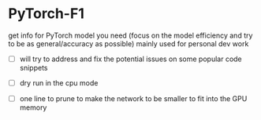 # PyTorch-F1
get info for PyTorch model you need (focus on the model efficiency and try to be as general/accuracy as possible)
mainly used for personal dev work

- [ ] will try to address and fix the potential issues on some popular code snippets
- [ ] dry run in the cpu mode 
- [ ] one line to prune to make the network to be smaller to fit into the GPU memory



